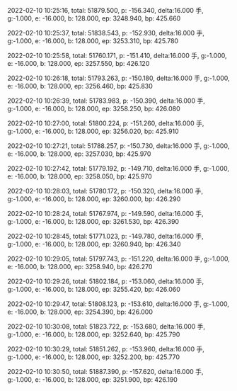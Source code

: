 2022-02-10 10:25:16, total: 51879.500, p: -156.340, delta:16.000 手, g:-1.000, e: -16.000, b: 128.000, ep: 3248.940, bp: 425.660

2022-02-10 10:25:37, total: 51838.543, p: -152.930, delta:16.000 手, g:-1.000, e: -16.000, b: 128.000, ep: 3253.310, bp: 425.780

2022-02-10 10:25:58, total: 51760.171, p: -151.410, delta:16.000 手, g:-1.000, e: -16.000, b: 128.000, ep: 3257.550, bp: 426.120

2022-02-10 10:26:18, total: 51793.263, p: -150.180, delta:16.000 手, g:-1.000, e: -16.000, b: 128.000, ep: 3256.460, bp: 425.830

2022-02-10 10:26:39, total: 51783.983, p: -150.390, delta:16.000 手, g:-1.000, e: -16.000, b: 128.000, ep: 3258.250, bp: 426.080

2022-02-10 10:27:00, total: 51800.224, p: -151.260, delta:16.000 手, g:-1.000, e: -16.000, b: 128.000, ep: 3256.020, bp: 425.910

2022-02-10 10:27:21, total: 51788.257, p: -150.730, delta:16.000 手, g:-1.000, e: -16.000, b: 128.000, ep: 3257.030, bp: 425.970

2022-02-10 10:27:42, total: 51779.192, p: -149.710, delta:16.000 手, g:-1.000, e: -16.000, b: 128.000, ep: 3258.050, bp: 425.970

2022-02-10 10:28:03, total: 51780.172, p: -150.320, delta:16.000 手, g:-1.000, e: -16.000, b: 128.000, ep: 3260.000, bp: 426.290

2022-02-10 10:28:24, total: 51767.974, p: -149.590, delta:16.000 手, g:-1.000, e: -16.000, b: 128.000, ep: 3261.530, bp: 426.390

2022-02-10 10:28:45, total: 51771.023, p: -149.780, delta:16.000 手, g:-1.000, e: -16.000, b: 128.000, ep: 3260.940, bp: 426.340

2022-02-10 10:29:05, total: 51797.743, p: -151.220, delta:16.000 手, g:-1.000, e: -16.000, b: 128.000, ep: 3258.940, bp: 426.270

2022-02-10 10:29:26, total: 51802.184, p: -153.060, delta:16.000 手, g:-1.000, e: -16.000, b: 128.000, ep: 3255.420, bp: 426.060

2022-02-10 10:29:47, total: 51808.123, p: -153.610, delta:16.000 手, g:-1.000, e: -16.000, b: 128.000, ep: 3254.390, bp: 426.000

2022-02-10 10:30:08, total: 51823.722, p: -153.680, delta:16.000 手, g:-1.000, e: -16.000, b: 128.000, ep: 3252.640, bp: 425.790

2022-02-10 10:30:29, total: 51851.262, p: -153.960, delta:16.000 手, g:-1.000, e: -16.000, b: 128.000, ep: 3252.200, bp: 425.770

2022-02-10 10:30:50, total: 51887.390, p: -157.620, delta:16.000 手, g:-1.000, e: -16.000, b: 128.000, ep: 3251.900, bp: 426.190
